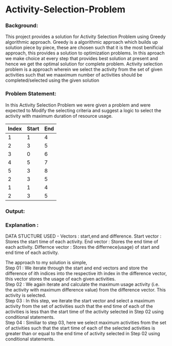 # Activity-Selection-Problem

### Background:
This project provides a solution for Activity Selection Problem using Greedy algorithmic approach. Greedy is a algorithmic approach which builds up solution piece by piece, these are chosen such that it is the most benificial approach, this provides a solution to optimization problems. In this aproach we make choice at every step that provides best solution at present and hence we get the optimal solution for complete problem.
Activity selection problem is a approach wherein we select the activity from the set of given activities such that we maaximum number of activities should be completed/selected using the given solution


### Problem Statement:
In this Activity Selection Problem we were given a problem and were expected to Modify the selecting criteria and suggest a logic to select the activity with maximum duration of resource usage.

| Index  | Start | End    |
| -----  | ----- | ------ |
| 1      | 1     | 4      |
| 2      | 3     | 5      |
| 3      | 0     | 6      |
| 4      | 5     | 7      |
| 5      | 3     | 8      |
| 2      | 3     | 5      |
| 1      | 1     | 4      |
| 2      | 3     | 5      |


### Output:


### Explanation : 

DATA STUCTURE USED - Vectors : start,end and difference.
Start vector : Stores the start time of each activity.
End vector : Stores the end time of each activity.
Differnce vector : Stores the differnece(usage) of start and end time of each activity.

The approach to my solution is simple,<br /> 
Step 01 : We iterate through the start and end vectors and store the difference of ith indices into the respective ith index in the difference               vector, this vector stores the usage of each given activities.<br />
Step 02 : We again iterate and calculate the maximum usage activity (i.e. the activity with maximum difference value) from the difference vector.           This activity is selected.<br />
Step 03 : In this step, we iterate the start vector and select a maximum activity from the set of activities such that the end time of each of the           activities is less than the start time of the activity selected in Step 02 using conditional statements.<br />
Step 04 : Similiar to step 03, here we select maximum activities from the set of activities such that the start time of each of the selected                 activities is greater than or equal to the end time of activity selected in Step 02 using conditional statements.<br />
